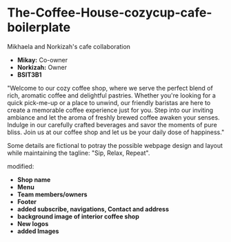 # The-Coffee-House-cozycup-cafe-boilerplate

Mikhaela and Norkizah's cafe collaboration
- **Mikay:** Co-owner
- **Norkizah:** Owner
- **BSIT3B1** 
  
"Welcome to our cozy coffee shop, where we serve the perfect blend of rich, aromatic coffee and delightful pastries. Whether you're looking for a quick pick-me-up or a place to unwind, our friendly baristas are here to create a memorable coffee experience just for you. Step into our inviting ambiance and let the aroma of freshly brewed coffee awaken your senses. Indulge in our carefully crafted beverages and savor the moments of pure bliss. Join us at our coffee shop and let us be your daily dose of happiness."

Some details are fictional to potray the possible webpage design and layout while maintaining the tagline: "Sip, Relax, Repeat".

modified: 
- **Shop name**
- **Menu**
- **Team members/owners**
- **Footer**
- **added subscribe, navigations, Contact and address**
- **background image of interior coffee shop**
- **New logos**
- **added Images**


